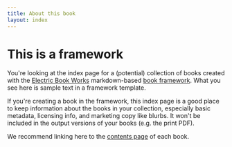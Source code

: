 ```yaml
---
title: About this book
layout: index
---
```


# This is a framework

You're looking at the index page for a (potential) collection of books created with the [Electric Book Works](http://electricbookworks.com) markdown-based [book framework](https://github.com/electricbookworks/book-framework). What you see here is sample text in a framework template.

If you're creating a book in the framework, this index page is a good place to keep information about the books in your collection, especially basic metadata, licensing info, and marketing copy like blurbs. It won't be included in the output versions of your books (e.g. the print PDF).

We recommend linking here to the [contents page](book-one/0-3-contents.html) of each book.
